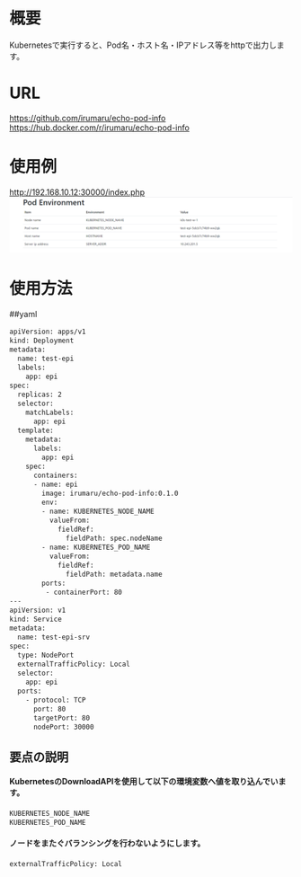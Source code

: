 # 概要
Kubernetesで実行すると、Pod名・ホスト名・IPアドレス等をhttpで出力します。   

# URL
https://github.com/irumaru/echo-pod-info  
https://hub.docker.com/r/irumaru/echo-pod-info

# 使用例
http://192.168.10.12:30000/index.php
![](docs/img/example.png)

# 使用方法
##yaml
```
apiVersion: apps/v1
kind: Deployment
metadata:
  name: test-epi
  labels:
    app: epi
spec:
  replicas: 2
  selector:
    matchLabels:
      app: epi
  template:
    metadata:
      labels:
        app: epi
    spec:
      containers:
      - name: epi
        image: irumaru/echo-pod-info:0.1.0
        env:
        - name: KUBERNETES_NODE_NAME
          valueFrom:
            fieldRef:
              fieldPath: spec.nodeName
        - name: KUBERNETES_POD_NAME
          valueFrom:
            fieldRef:
              fieldPath: metadata.name
        ports:
         - containerPort: 80
---
apiVersion: v1
kind: Service
metadata:
  name: test-epi-srv
spec:
  type: NodePort
  externalTrafficPolicy: Local
  selector:
    app: epi
  ports:
    - protocol: TCP
      port: 80
      targetPort: 80
      nodePort: 30000
```

## 要点の説明

#### KubernetesのDownloadAPIを使用して以下の環境変数へ値を取り込んでいます。
```
KUBERNETES_NODE_NAME
KUBERNETES_POD_NAME
```

#### ノードをまたぐバランシングを行わないようにします。
```
externalTrafficPolicy: Local
```
